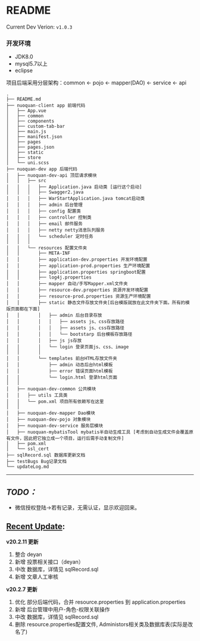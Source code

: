 README
======
Current Dev Verion: `v1.0.3`

### 开发环境
- JDK8.0
- mysql5.7以上
- eclipse

项目后端采用分层架构：common <- pojo <- mapper(DAO) <- service <- api
```
.
├── README.md  
├── nuoquan-client app 前端代码
│   ├── App.vue  
│   ├── common  
│   ├── components  
│   ├── custom-tab-bar  
│   ├── main.js  
│   ├── manifest.json  
│   ├── pages  
│   ├── pages.json  
│   ├── static  
│   ├── store  
│   └── uni.scss  
├── nuoquan-dev app 后端代码
│   ├── nuoquan-dev-api 顶层请求模块
│   │   ├── src
│   │   │   ├── Application.java 启动类 [运行这个启动]
│   │   │   ├── Swagger2.java
│   │   │   ├── WarStartApplication.java tomcat启动类
│   │   │   ├── admin 后台管理
│   │   │   ├── config 配置类
│   │   │   ├── controller 控制类
│   │   │   ├── email 邮件服务
│   │   │   ├── netty netty消息队列服务
│   │   │   └── scheduler 定时任务
│   │   │
│   │   └── resources 配置文件夹
│   │       ├── META-INF
│   │       ├── application-dev.properties 开发环境配置
│   │       ├── application-prod.properties 生产环境配置
│   │       ├── application.properties springboot配置
│   │       ├── log4j.properties
│   │       ├── mapper 自动/手写Mapper.xml文件夹
│   │       ├── resource-dev.properties 资源开发环境配置
│   │       ├── resource-prod.properties 资源生产环境配置
│   │       ├── static 静态文件存放文件夹[后台模版就放在此文件夹下面。所有的模版页面都在下面]
│   │       │   ├── admin 后台目录存放
│   │       │   │   ├── assets js、css存放路径
│   │       │   │   ├── assets js、css存放路径
│   │       │   │   └── bootstarp 后台模板存放路径
│   │       │   ├── js js存放
│   │       │   └── login 登录页面js、css、image
│   │       │
│   │       └── templates 前台HTML存放文件夹
│   │           ├── admin 动态后台html模板
│   │           ├── error 错误页面html模板
│   │           └── login.html 登录html页面
│   │
│   ├── nuoquan-dev-common 公共模块
│   │   ├── utils 工具类
│   │   └── pom.xml 项目所有依赖写在这里
│   │
│   ├── nuoquan-dev-mapper Dao模块
│   ├── nuoquan-dev-pojo 对象模块
│   ├── nuoquan-dev-service 服务层模块
│   ├── nuoquan-mybatisTool mybatis半自动生成工具 [考虑到自动生成文件会覆盖原有文件，因此把它独立成一个项目，运行后需手动复制文件]
│   ├── pom.xml  
│   └── ssl_cert  
├── sqlRecord.sql 数据库更新文档
├── testBugs Bug记录文档 
└── updateLog.md  
```
******
## *TODO：* ##
- 微信授权登陆->若有记录，无需认证，显示欢迎回来。

## [Recent Update](./updateLog.md): ##
**v20.2.11 更新**
1. 整合 deyan
2. 新增 投票相关接口（deyan）
3. 中改 数据库，详情见 sqlRecord.sql
4. 新增 文章人工审核

**v20.2.7 更新**
1. 优化 部分后端代码，合并 resource.properties 到 application.properties
2. 新增 后台管理中用户-角色-权限关联操作
3. 中改 数据库，详情见 sqlRecord.sql
4. 删除 resource.properties配置文件, Administors相关类及数据库表(实际是改名了)


